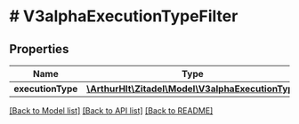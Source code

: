 # # V3alphaExecutionTypeFilter

## Properties

Name | Type | Description | Notes
------------ | ------------- | ------------- | -------------
**executionType** | [**\ArthurHlt\Zitadel\Model\V3alphaExecutionType**](V3alphaExecutionType.md) |  | [optional]

[[Back to Model list]](../../README.md#models) [[Back to API list]](../../README.md#endpoints) [[Back to README]](../../README.md)
